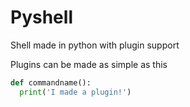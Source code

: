 # Pyshell
Shell made in python with plugin support

Plugins can be made as simple as this
```python
def commandname():
  print('I made a plugin!')
```
